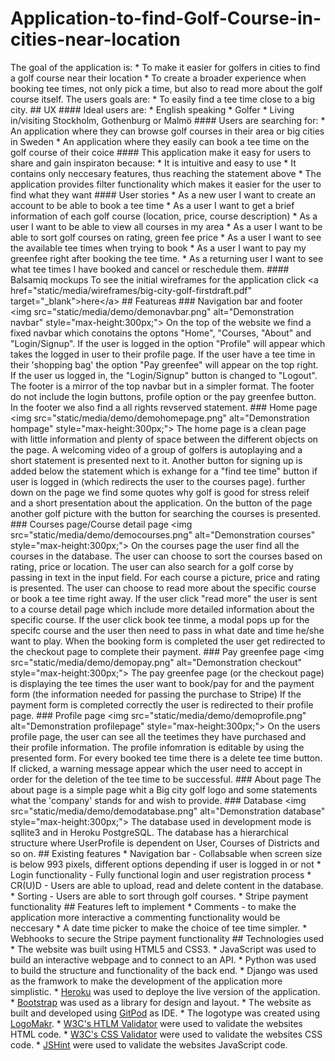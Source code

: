 # Application-to-find-Golf-Course-in-cities-near-location
 The goal of the application is: * To make it easier for golfers in cities to find a golf course near their location * To create a broader experience when booking tee times, not only pick a time, but also to read more about the golf course itself.  The users goals are: * To easily find a tee time close to a big city.   ## UX  #### Ideal users are: * English speaking * Golfer * Living in/visiting Stockholm, Gothenburg or Malmö  #### Users are searching for: * An application where they can browse golf courses in their area or big cities in Sweden * An application where they easily can book a tee time on the golf course of their coice  #### This application make it easy for users to share and gain inspiraton because: * It is intuitive and easy to use  * It contains only neccesary features, thus reaching the statement above * The application provides filter functionality which makes it easier for the user to find what they want  #### User stories  * As a new user I want to create an account to be able to book a tee time  * As a user I want to get a brief information of each golf course (location, price, course description) * As a user I want to be able to view all courses in my area * As a user I want to be able to sort golf courses on rating, green fee price * As a user I want to see the available tee times when trying to book * As a user I want to pay my greenfee right after booking the tee time.  * As a returning user I want to see what tee times I have booked and cancel or reschedule them.  #### Balsamiq mockups  To see the initial wireframes for the application click &lt;a href="static/media/wireframes/big-city-golf-firstdraft.pdf" target="_blank">here&lt;/a>  ## Featureas  ### Navigation bar and footer   &lt;img src="static/media/demo/demonavbar.png" alt="Demonstration navbar" style="max-height:300px;">  On the top of the website we find a fixed navbar which conotains the optons "Home", "Courses, "About" and "Login/Signup".  If the user is logged in the option "Profile" will appear which takes the logged in user to their profile page.  If the user have a tee time in their 'shopping bag' the option "Pay greenfee" will appear on the top right. If the user us logged in, the "Login/Signup" button is changed to "Logout".   The footer is a mirror of the top navbar but in a simpler format. The footer do not include the login buttons, profile option or the pay greenfee button. In the footer we also find a all rights revserved statement.   ### Home page  &lt;img src="static/media/demo/demohomepage.png" alt="Demonstration hompage" style="max-height:300px;">  The home page is a clean page with little information and plenty of space between the different objects on the page.  A welcoming video of a group of golfers is autoplaying and a short statement is presented next to it. Another button for signing up is added below the statement which is exhange for a "find tee time" button if user is logged in (which redirects the user to the courses page). further down on the page we find some quotes why golf is good for stress releif and a short presentation about the application. On the button of the page another golf picture with the button for searching the courses is presented.   ### Courses page/Course detail page  &lt;img src="static/media/demo/democourses.png" alt="Demonstration courses" style="max-height:300px;">  On the courses page the user find all the courses in the database.  The user can choose to sort the courses based on rating, price or location. The user can also search for a golf corse by passing in text in the input field.  For each course a picture, price and rating is presented. The user can choose to read more about the specific course or book a tee time right away.  If the user click "read more" the user is sent to a course detail page which include more detailed information about the specific course.  If the user click book tee tinme, a modal pops up for the specifc course and the user then need to pass in what date and time he/she want to play. When the booking form is completed the user get redirected to the checkout page to complete their payment.   ### Pay greenfee page  &lt;img src="static/media/demo/demopay.png" alt="Demonstration checkout" style="max-height:300px;">  The pay greenfee page (or the checkout page) is displaying the tee times the user want to book/pay for and the payment form (the information needed for passing the purchase to Stripe) If the payment form is completed correctly the user is redirected to their profile page.   ### Profile page   &lt;img src="static/media/demo/demoprofile.png" alt="Demonstration profilepage" style="max-height:300px;">  On the users profile page, the user can see all the teetimes they have purchased and their profile information.  The profile infomration is editable by using the presented form.  For every booked tee time there is a delete tee time button. If clicked, a warning message appear which the user need to accept in order for the deletion of the tee time to be successful.    ### About page  The about page is a simple page whit a Big city golf logo and some statements what the 'company' stands for and wish to provide.   ### Database   &lt;img src="static/media/demo/demodatabase.png" alt="Demonstration database" style="max-height:300px;">  The database used in development mode is sqllite3 and in Heroku PostgreSQL.  The database has a hierarchical structure where UserProfile is dependent on User, Courses of Districts and so on.   ## Existing features   * Navigation bar - Collabsable when screen size is below 993 pixels, different options depending if user is logged in or not * Login functionality - Fully functional login and user registration process * CR(U)D - Users are able to upload, read and delete content in the database. * Sorting - Users are able to sort through golf courses.  * Stripe payment functionality  ## Features left to implement   * Comments - to make the application more interactive a commenting functionality would be neccesary * A date time picker to make the choice of tee time simpler. * Webhooks to secure the Stripe payment functionality  ## Technologies used  * The website was built using HTML5 and CSS3.  * JavaScript was used to build an interactive webpage and to connect to an API. * Python was used to build the structure and functionality of the back end. * Django was used as the framwork to make the development of the application more simplistic.  * [Heroku](https://www.heroku.com/) was used to deploye the live version of the application. * [Bootstrap](https://www.bootstrap.com/) was used as a library for design and layout. * The website as built and developed using [GitPod](https://www.gitpod.io/) as IDE. * The logotype was created using [LogoMakr](https://logomakr.com). * [W3C's HTLM Validator](https://validator.w3.org/) were used to validate the websites HTML code.  * [W3C's CSS Validator](https://validator.w3.org/) were used to validate the websites CSS code.  * [JSHint](https://jshint.com/) were used to validate the websites JavaScript code. 
